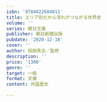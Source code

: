 ```yaml
---
isbn: '9784022684011'
title: エリア別だから流れがつながる世界史
volume: ''
series: 朝日文庫
publisher: 朝日新聞出版
pubdate: '2020-12-18'
cover: ''
author: 祝田秀全／監修
description: ''
price: '1300'
genre: ''
target: 一般
format: 文庫
content: 外国歴史

---
```

